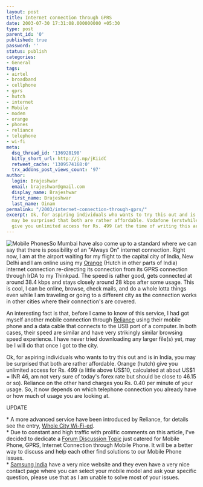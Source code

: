 ```yaml
---
layout: post
title: Internet connection through GPRS
date: 2003-07-30 17:31:08.000000000 +05:30
type: post
parent_id: '0'
published: true
password: ''
status: publish
categories:
- General
tags:
- airtel
- broadband
- cellphone
- gprs
- hutch
- internet
- Mobile
- modem
- orange
- phones
- reliance
- telephone
- wi-fi
meta:
  dsq_thread_id: '136928198'
  bitly_short_url: http://j.mp/jKiidC
  retweet_cache: '1309574168:0'
  trx_addons_post_views_count: '97'
author:
  login: Brajeshwar
  email: brajeshwar@gmail.com
  display_name: Brajeshwar
  first_name: Brajeshwar
  last_name: Oinam
permalink: "/2003/internet-connection-through-gprs/"
excerpt: Ok, for aspiring individuals who wants to try this out and is in India, you
  may be surprised that both are rather affordable. Vodafone (erstwhile Orange/Hutch)
  give you unlimited access for Rs. 499 (at the time of writing this article).
---
```

<p><img src="{{ site.baseurl }}/assets/2003/07/mobilephone.jpg" alt="Mobile Phones" />So Mumbai have also come up to a standard where we can say that there is possibility of an "Always On" internet connection. Right now, I am at the airport waiting for my flight to the capital city of India, New Delhi and I am online using my <a href="http://www.orange.co.in" title="Orange website">Orange</a> (Hutch in other parts of India) internet connection re-directing its connection from its GPRS connection through IrDA to my Thinkpad. The speed is rather good, gets connected at around 38.4 kbps and stays closely around 28 kbps after some usage. This is cool, I can be online, browse, check mails, and do a whole lotta things even while I am traveling or going to a different city as the connection works in other cities where their connection's are covered.</p>
<p><!--more--></p>
<p>An interesting fact is that, before I came to know of this service, I had got myself another mobile connection through <a href="http://www.relianceinfo.com/" title="Reliance India Mobile">Reliance</a> using their mobile phone and a data cable that connects to the USB port of a computer. In both cases, their speed are similar and have very strikingly similar browsing speed experience. I have never tried downloading any larger file(s) yet, may be I will do that once I got to the city.</p>
<p>Ok, for aspiring individuals who wants to try this out and is in India, you may be surprised that both are rather affordable. Orange (hutch) give you unlimited access for Rs. 499 (a little above US$10, calculated at about US$1 = INR 46, am not very sure of today's forex rate but should be close to 46.15 or so). Reliance on the other hand charges you Rs. 0.40 per minute of your usage. So, it now depends on which telephone connection you already have or how much of usage you are looking at.</p>
<p>UPDATE</p>
<p>* A more advanced service have been introduced by Reliance, for details see the entry, <a href="http://www.brajeshwar.com/2004/whole-city-wi-fi-ed/">Whole City Wi-Fi-ed</a>.<br />
* Due to constant and high traffic with prolific comments on this article, I've decided to dedicate a <a href="http://forum.oinam.com/viewtopic.php?id=66">Forum Discussion Topic</a> just catered for Mobile Phone, GPRS, Internet Connection through Mobile Phone. It will be a better way to discuss and help each other find solutions to our Mobile Phone issues.<br />
* <a href="http://www.samsung.com/in/">Samsung India</a> have a very nice website and they even have a very nice contact page where you can select your mobile model and ask your specific question, please use that as I am unable to solve most of your issues.</p>
